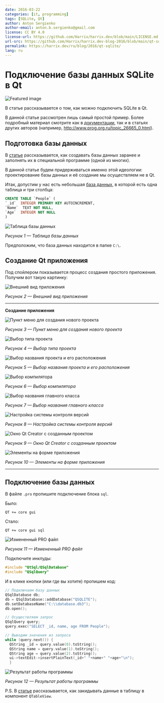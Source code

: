 ```yaml
---
date: 2016-03-22
categories: [it, programming]
tags: [SQLite, Qt]
author: Anton Sergienko
author-email: anton.b.sergienko@gmail.com
license: CC BY 4.0
license-url: https://github.com/Harrix/harrix.dev/blob/main/LICENSE.md
url-src: https://github.com/Harrix/harrix.dev-blog-2016/blob/main/qt-sqlite/qt-sqlite.md
permalink: https://harrix.dev/ru/blog/2016/qt-sqlite/
lang: ru
---
```


# Подключение базы данных SQLite в Qt

![Featured image](featured-image.svg)

В статье рассказывается о том, как можно подключить SQLite в Qt.

В данной статье рассмотрен лишь самый простой пример. Более подробный материал смотрите как в [документации](https://doc.qt.io/qt-5/sql-driver.html), так и в статьях других авторов (например, <http://www.prog.org.ru/topic_26665_0.html>).

## Подготовка базы данных

В [статье](https://github.com/Harrix/harrix.dev-blog-2016/blob/main/db-browser-for-sqlite/db-browser-for-sqlite.md) <!-- https://harrix.dev/ru/blog/2016/db-browser-for-sqlite/ --> рассказывается, как создавать базы данных заранее и заполнять их в специальной программе (одной из многих).

В данной статье будем придерживаться именно этой идеологии: проектирование базы данных и её создание мы осуществляем не в Qt.

Итак, допустим у нас есть небольшая [база данных](files/database.zip), в которой есть одна таблица и три столбца:

```sql
CREATE TABLE `People` (
`_id`  INTEGER PRIMARY KEY AUTOINCREMENT,
`Name`  TEXT NOT NULL,
`Age`  INTEGER NOT NULL
)
```

![Таблица базы данных](img/table.png)

_Рисунок 1 — Таблица базы данных_

Предположим, что база данных находится в папке `C:\`.

## Создание Qt приложения

Под спойлером показывается процесс создания простого приложения. Получим вот такую картинку:

![Внешниё вид приложения](img/app.png)

_Рисунок 2 — Внешниё вид приложения_

---

**Создание приложения** <!-- !details -->

![Пункт меню для создания нового проекта](img/new-project_01.png)

_Рисунок 3 — Пункт меню для создания нового проекта_

![Выбор типа проекта](img/new-project_02.png)

_Рисунок 4 — Выбор типа проекта_

![Выбор названия проекта и его расположения](img/new-project_03.png)

_Рисунок 5 — Выбор названия проекта и его расположения_

![Выбор компилятора](img/new-project_04.png)

_Рисунок 6 — Выбор компилятора_

![Выбор названия главного класса](img/new-project_05.png)

_Рисунок 7 — Выбор названия главного класса_

![Настройка системы контроля версий](img/new-project_06.png)

_Рисунок 8 — Настройка системы контроля версий_

![Окно Qt Creator с созданным проектом](img/new-project_07.png)

_Рисунок 9 — Окно Qt Creator с созданным проектом_

![Элементы на форме приложения](img/new-project_08.png)

_Рисунок 10 — Элементы на форме приложения_

---

## Подключение базы данных

В файле `.pro` пропишите подключение блока `sql`.

Было:

```text
QT += core gui
```

Стало:

```text
QT += core gui sql
```

![Измененный PRO файл](img/pro.png)

_Рисунок 11 — Измененный PRO файл_

Подключите инклуды:

```h
#include "QtSql/QSqlDatabase"
#include "QSqlQuery"
```

И в клике кнопки (или где вы хотите) пропишем код:

```cpp
// Подключаем базу данных
QSqlDatabase db;
db = QSqlDatabase::addDatabase("QSQLITE");
db.setDatabaseName("C:\\database.db3");
db.open();

// Осуществляем запрос
QSqlQuery query;
query.exec("SELECT _id, name, age FROM People");

// Выводим значения из запроса
while (query.next()) {
  QString _id = query.value(0).toString();
  QString name = query.value(1).toString();
  QString age = query.value(2).toString();
  ui->textEdit->insertPlainText(_id+" "+name+" "+age+"\n");
  }
```

![Результат работы программы](img/result.png)

_Рисунок 12 — Результат работы программы_

P.S. В [статье](https://github.com/Harrix/harrix.dev-blog-2014/blob/main/output-data-to-qtableview/output-data-to-qtableview.md) <!-- https://harrix.dev/ru/blog/2014/output-data-to-qtableview/ --> рассказывается, как закидывать данные в таблицу в компонент `QTableView`.
